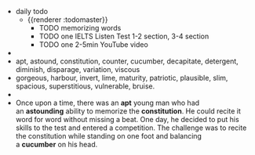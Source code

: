 - daily todo
	- {{renderer :todomaster}}
		- TODO memorizing words
		- TODO one IELTS Listen Test 1-2 section, 3-4 section
		- TODO one 2-5min YouTube video
-
- apt, astound, constitution, counter, cucumber, decapitate, detergent, diminish, disparage, variation, viscous
- gorgeous, harbour, invert, lime, maturity, patriotic, plausible, slim, spacious, superstitious, vulnerable, bruise.
-
- Once upon a time, there was an **apt** young man who had an **astounding** ability to memorize the **constitution**. He could recite it word for word without missing a beat. One day, he decided to put his skills to the test and entered a competition. The challenge was to recite the constitution while standing on one foot and balancing a **cucumber** on his head.
